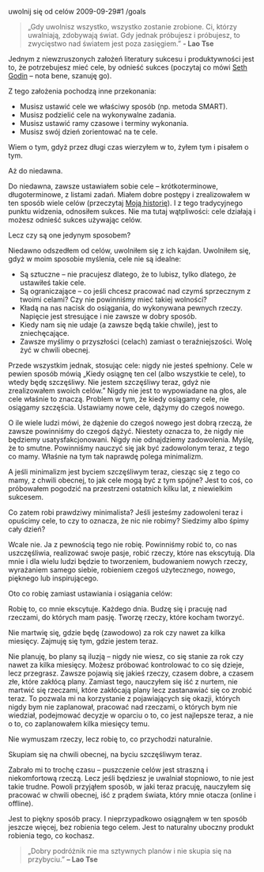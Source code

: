 uwolnij się od celów
2009-09-29#1
/goals

> &#8222;Gdy uwolnisz wszystko, wszystko zostanie zrobione. Ci, którzy
> uwalniają, zdobywają świat. Gdy jednak próbujesz i próbujesz, to
> zwycięstwo nad światem jest poza zasięgiem.&#8221; **- Lao Tse**

Jednym z niewzruszonych założeń literatury sukcesu i produktywności jest
to, że potrzebujesz mieć cele, by odnieść sukces (poczytaj co mówi [Seth
Godin](http://sethgodin.typepad.com/seths_blog/2009/09/the-hierarchy-of-success.html) &#8211; nota bene, szanuję go).

Z tego założenia pochodzą inne przekonania:

* Musisz ustawić cele we właściwy sposób (np. metoda SMART).
* Musisz podzielić cele na wykonywalne zadania.
* Musisz ustawić ramy czasowe i terminy wykonania.
* Musisz swój dzień zorientować na te cele.

Wiem o tym, gdyż przez długi czas wierzyłem w to, żyłem tym i pisałem o tym.

Aż do niedawna.

Do niedawna, zawsze ustawiałem sobie cele &#8211; krótkoterminowe,
długoterminowe, z listami zadań. Miałem dobre postępy i zrealizowałem w
ten sposób wiele celów (przeczytaj [Moją
historię](http://zenhabits.net/2007/02/my-story/)). I z tego tradycyjnego punktu widzenia, odnosiłem sukces. Nie ma tutaj wątpliwości: cele działają i możesz odnieść sukces używając celów.

Lecz czy są one jedynym sposobem?

Niedawno odszedłem od celów, uwolniłem się z ich kajdan. Uwolniłem się, gdyż w moim sposobie myślenia, cele nie są idealne:

* Są sztuczne &#8211; nie pracujesz dlatego, że to lubisz, tylko dlatego, że ustawiłeś takie cele.
* Są ograniczające &#8211; co jeśli chcesz pracować nad czymś sprzecznym z twoimi celami? Czy nie powinniśmy mieć takiej wolności?
* Kładą na nas nacisk do osiągania, do wykonywana pewnych rzeczy. Napięcie jest stresujące i nie zawsze w dobry sposób.
* Kiedy nam się nie udaje (a zawsze będą takie chwile), jest to zniechęcające.
* Zawsze myślimy o przyszłości (celach) zamiast o teraźniejszości. Wolę żyć w chwili obecnej.

Przede wszystkim jednak, stosując cele: nigdy nie jesteś spełniony. Cele w pewien sposób mówią &#8222;Kiedy osiągnę ten cel (albo wszystkie te cele), to wtedy będę szczęśliwy. Nie jestem szczęśliwy teraz, gdyż nie zrealizowałem swoich celów.&#8221; Nigdy nie jest to wypowiadane na głos, ale cele właśnie to znaczą. Problem w tym, że kiedy osiągamy cele, nie osiągamy szczęścia. Ustawiamy nowe cele, dążymy do czegoś nowego.

O ile wiele ludzi mówi, że dążenie do czegoś nowego jest dobrą rzeczą, że zawsze powinniśmy do czegoś dążyć. Niestety oznacza to, że nigdy nie będziemy usatysfakcjonowani. Nigdy nie odnajdziemy zadowolenia. Myślę, że to smutne. Powinniśmy nauczyć się jak być zadowolonym teraz, z tego co mamy. Właśnie na tym tak naprawdę polega minimalizm.

A jeśli minimalizm jest byciem szczęśliwym teraz, ciesząc się z tego co mamy, z chwili obecnej, to jak cele mogą być z tym spójne? Jest to coś, co próbowałem pogodzić na przestrzeni ostatnich kilku lat, z niewielkim sukcesem.

Co zatem robi prawdziwy minimalista? Jeśli jesteśmy zadowoleni teraz i opuścimy cele, to czy to oznacza, że nic nie robimy? Siedzimy albo śpimy cały dzień?

Wcale nie. Ja z pewnością tego nie robię. Powinniśmy robić to, co nas uszczęśliwia, realizować swoje pasje, robić rzeczy, które nas ekscytują. Dla mnie i dla wielu ludzi będzie to tworzeniem, budowaniem nowych rzeczy, wyrażaniem samego siebie, robieniem czegoś użytecznego, nowego, pięknego lub inspirującego.

Oto co robię zamiast ustawiania i osiągania celów:

Robię to, co mnie ekscytuje. Każdego dnia. Budzę się i pracuję nad rzeczami, do których mam pasję. Tworzę rzeczy, które kocham tworzyć.

Nie martwię się, gdzie będę (zawodowo) za rok czy nawet za kilka miesięcy. Zajmuję się tym, gdzie jestem teraz.

Nie planuję, bo plany są iluzją &#8211; nigdy nie wiesz, co się stanie za rok czy nawet za kilka miesięcy. Możesz próbować kontrolować to co się dzieje, lecz przegrasz. Zawsze pojawią się jakieś rzeczy, czasem dobre, a czasem złe, które zakłócą plany. Zamiast tego, nauczyłem się iść z nurtem, nie martwić się rzeczami, które zakłócają plany lecz zastanawiać się co zrobić teraz. To pozwala mi na korzystanie z pojawiających się okazji, których nigdy bym nie zaplanował, pracować nad rzeczami, o których bym nie wiedział, podejmować decyzje w oparciu o to, co jest najlepsze teraz, a nie o to, co zaplanowałem kilka miesięcy temu.

Nie wymuszam rzeczy, lecz robię to, co przychodzi naturalnie.

Skupiam się na chwili obecnej, na byciu szczęśliwym teraz.

Zabrało mi to trochę czasu &#8211; puszczenie celów jest straszną i niekomfortową rzeczą. Lecz jeśli będziesz je uwalniał stopniowo, to nie jest takie trudne. Powoli przyjąłem sposób, w jaki teraz pracuję, nauczyłem się pracować w chwili obecnej, iść z prądem świata, który mnie otacza (online i offline).

Jest to piękny sposób pracy. I nieprzypadkowo osiągnąłem w ten sposób jeszcze więcej, bez robienia tego celem. Jest to naturalny uboczny produkt robienia tego, co kochasz.

> &#8222;Dobry podróżnik nie ma sztywnych planów i nie skupia się na
> przybyciu.&#8221; **&#8211; Lao Tse**

